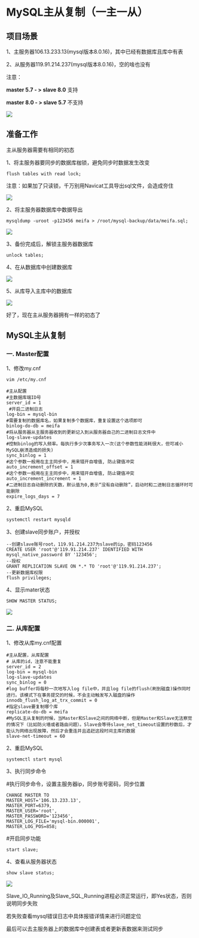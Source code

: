 # MySQL主从复制（一主一从）

## 项目场景

1、主服务器106.13.233.13(mysql版本8.0.16)，其中已经有数据库且库中有表

2、从服务器119.91.214.237(mysql版本8.0.16)，空的啥也没有

注意：

**master 5.7 - > slave 8.0** 支持

**master 8.0 - > slave 5.7** 不支持

![](img/clipboard.png)

## 准备工作

主从服务器需要有相同的初态

1、将主服务器要同步的数据库枷锁，避免同步时数据发生改变

```mysql
flush tables with read lock;  
```

注意：如果加了只读锁，千万别用Navicat工具导出sql文件，会造成夯住

![](img/clipboard2.png)

2、将主服务器数据库中数据导出

```mysql
mysqldump -uroot -p123456 meifa > /root/mysql-backup/data/meifa.sql;
```

![](img/image-20221110010158896.png)

3、备份完成后，解锁主服务器数据库

```mysql
unlock tables;
```

4、在从数据库中创建数据库

![](img/clipboard4.png)

5、从库导入主库中的数据库

![](img/clipboard5.png)

好了，现在主从服务器拥有一样的初态了

## MySQL主从复制

### 一. Master配置

1、修改my.cnf

```sh
vim /etc/my.cnf
```

```mysql
#主从配置
#主数据库端ID号
server_id = 1           
 #开启二进制日志
log-bin = mysql-bin    
#需要复制的数据库名，如果复制多个数据库，重复设置这个选项即可
binlog-do-db = meifa     
#将从服务器从主服务器收到的更新记入到从服务器自己的二进制日志文件中
log-slave-updates                        
#控制binlog的写入频率。每执行多少次事务写入一次(这个参数性能消耗很大，但可减小MySQL崩溃造成的损失)
sync_binlog = 1                    
#这个参数一般用在主主同步中，用来错开自增值, 防止键值冲突
auto_increment_offset = 1           
#这个参数一般用在主主同步中，用来错开自增值, 防止键值冲突
auto_increment_increment = 1
#二进制日志自动删除的天数，默认值为0,表示“没有自动删除”，启动时和二进制日志循环时可能删除
expire_logs_days = 7
```



2、重启MySQL

```sh
systemctl restart mysqld
```

3、创建slave同步账户，并授权

```mysql
--创建slave账号root，119.91.214.237为slave的ip，密码123456
CREATE USER 'root'@'119.91.214.237' IDENTIFIED WITH mysql_native_password BY '123456';
--授权
GRANT REPLICATION SLAVE ON *.* TO 'root'@'119.91.214.237';
--更新数据库权限
flush privileges;
```



4、显示mater状态

```mysql
SHOW MASTER STATUS;
```

![](img/clipboard6.png)

### 二. 从库配置

1、修改从库my.cnf配置

```mysql
#主从配置，从库配置
# 从库的id，注意不能重复
server_id = 2
log-bin = mysql-bin
log-slave-updates
sync_binlog = 0
#log buffer将每秒一次地写入log file中，并且log file的flush(刷到磁盘)操作同时进行。该模式下在事务提交的时候，不会主动触发写入磁盘的操作
innodb_flush_log_at_trx_commit = 0        
#指定slave要复制哪个库
replicate-do-db = meifa      
#MySQL主从复制的时候，当Master和Slave之间的网络中断，但是Master和Slave无法察觉的情况下（比如防火墙或者路由问题）。Slave会等待slave_net_timeout设置的秒数后，才能认为网络出现故障，然后才会重连并且追赶这段时间主库的数据
slave-net-timeout = 60  
```



2、重启MySQL

```sh
systemctl start mysql
```

3、执行同步命令

\#执行同步命令，设置主服务器ip，同步账号密码，同步位置 

```mysql
CHANGE MASTER TO 
MASTER_HOST='106.13.233.13', 
MASTER_PORT=6379, 
MASTER_USER='root', 
MASTER_PASSWORD='123456', 
MASTER_LOG_FILE='mysql-bin.000001', 
MASTER_LOG_POS=858; 
```

#开启同步功能 

```mysql
start slave;
```

4、查看从服务器状态

```mysql
show slave status;
```

![](img/clipboard7.png)

Slave_IO_Running及Slave_SQL_Running进程必须正常运行，即Yes状态，否则说明同步失败

若失败查看mysql错误日志中具体报错详情来进行问题定位

最后可以去主服务器上的数据库中创建表或者更新表数据来测试同步